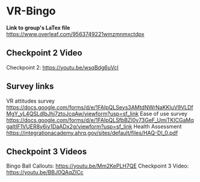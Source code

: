 # VR-Bingo
<b>Link to group's LaTex file</b> https://www.overleaf.com/9563749221wmzmnmxctdpx


## Checkpoint 2 Video
Checkpoint 2:
https://youtu.be/wsqBdg6uVcI

## Survey links
VR attitudes survey https://docs.google.com/forms/d/e/1FAIpQLSeys3AMtdNWrNaKKluV9VLDfMgY_yL4QSLdlbJhj7ztoJcqAw/viewform?usp=sf_link
Ease of use survey https://docs.google.com/forms/d/e/1FAIpQLSfbBZl0v73GeF_UmjTKICGaMqgaItIF1VUER8y6iy1DaADx2g/viewform?usp=sf_link
Health Assessment https://integrationacademy.ahrq.gov/sites/default/files/HAQ-DI_0.pdf

## Checkpoint 3 Videos
Bingo Ball Callouts: https://youtu.be/Mm2KePLH7QE
Checkpoint 3 Video: https://youtu.be/BBJ0QAqZICc
